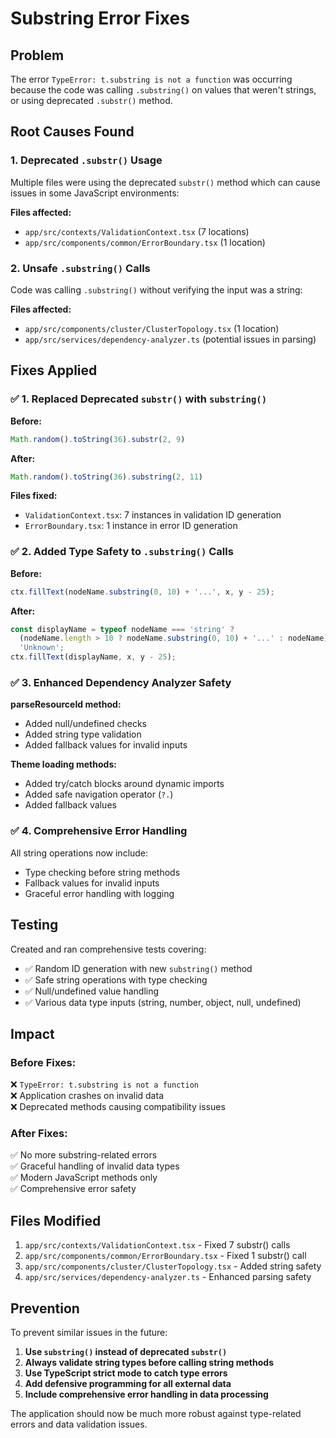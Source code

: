 # Substring Error Fixes

## Problem
The error `TypeError: t.substring is not a function` was occurring because the code was calling `.substring()` on values that weren't strings, or using deprecated `.substr()` method.

## Root Causes Found

### 1. Deprecated `.substr()` Usage
Multiple files were using the deprecated `substr()` method which can cause issues in some JavaScript environments:

**Files affected:**
- `app/src/contexts/ValidationContext.tsx` (7 locations)  
- `app/src/components/common/ErrorBoundary.tsx` (1 location)

### 2. Unsafe `.substring()` Calls
Code was calling `.substring()` without verifying the input was a string:

**Files affected:**
- `app/src/components/cluster/ClusterTopology.tsx` (1 location)
- `app/src/services/dependency-analyzer.ts` (potential issues in parsing)

## Fixes Applied

### ✅ 1. Replaced Deprecated `substr()` with `substring()`

**Before:**
```javascript
Math.random().toString(36).substr(2, 9)
```

**After:**
```javascript  
Math.random().toString(36).substring(2, 11)
```

**Files fixed:**
- `ValidationContext.tsx`: 7 instances in validation ID generation
- `ErrorBoundary.tsx`: 1 instance in error ID generation

### ✅ 2. Added Type Safety to `.substring()` Calls

**Before:**
```javascript
ctx.fillText(nodeName.substring(0, 10) + '...', x, y - 25);
```

**After:**
```javascript
const displayName = typeof nodeName === 'string' ? 
  (nodeName.length > 10 ? nodeName.substring(0, 10) + '...' : nodeName) : 
  'Unknown';
ctx.fillText(displayName, x, y - 25);
```

### ✅ 3. Enhanced Dependency Analyzer Safety

**parseResourceId method:**
- Added null/undefined checks
- Added string type validation  
- Added fallback values for invalid inputs

**Theme loading methods:**
- Added try/catch blocks around dynamic imports
- Added safe navigation operator (`?.`)
- Added fallback values

### ✅ 4. Comprehensive Error Handling

All string operations now include:
- Type checking before string methods
- Fallback values for invalid inputs
- Graceful error handling with logging

## Testing

Created and ran comprehensive tests covering:
- ✅ Random ID generation with new `substring()` method
- ✅ Safe string operations with type checking  
- ✅ Null/undefined value handling
- ✅ Various data type inputs (string, number, object, null, undefined)

## Impact

### Before Fixes:
❌ `TypeError: t.substring is not a function`  
❌ Application crashes on invalid data  
❌ Deprecated methods causing compatibility issues

### After Fixes:
✅ No more substring-related errors  
✅ Graceful handling of invalid data types  
✅ Modern JavaScript methods only  
✅ Comprehensive error safety  

## Files Modified

1. `app/src/contexts/ValidationContext.tsx` - Fixed 7 substr() calls
2. `app/src/components/common/ErrorBoundary.tsx` - Fixed 1 substr() call  
3. `app/src/components/cluster/ClusterTopology.tsx` - Added string safety
4. `app/src/services/dependency-analyzer.ts` - Enhanced parsing safety

## Prevention

To prevent similar issues in the future:

1. **Use `substring()` instead of deprecated `substr()`**
2. **Always validate string types before calling string methods**
3. **Use TypeScript strict mode to catch type errors**  
4. **Add defensive programming for all external data**
5. **Include comprehensive error handling in data processing**

The application should now be much more robust against type-related errors and data validation issues.